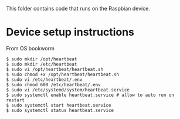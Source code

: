 This folder contains code that runs on the Raspbian device.


# Device setup instructions
From OS bookworm 

```
$ sudo mkdir /opt/heartbeat
$ sudo mkdir /etc/heartbeat
$ sudo vi /opt/heartbeat/heartbeat.sh 
$ sudo chmod +x /opt/heartbeat/heartbeat.sh
$ sudo vi /etc/heartbeat/.env
$ sudo chmod 600 /etc/heartbeat/.env
$ sudo vi /etc/systemd/system/heartbeat.service
$ sudo systemctl enable heartbeat.service # allow to auto run on restart
$ sudo systemctl start heartbeat.service
$ sudo systemctl status heartbeat.service
```